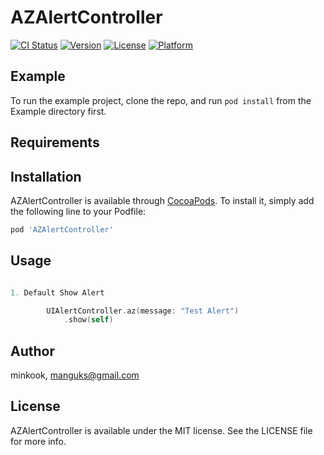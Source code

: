 # AZAlertController

[![CI Status](https://img.shields.io/travis/minkook/AZAlertController.svg?style=flat)](https://travis-ci.org/minkook/AZAlertController)
[![Version](https://img.shields.io/cocoapods/v/AZAlertController.svg?style=flat)](https://cocoapods.org/pods/AZAlertController)
[![License](https://img.shields.io/cocoapods/l/AZAlertController.svg?style=flat)](https://cocoapods.org/pods/AZAlertController)
[![Platform](https://img.shields.io/cocoapods/p/AZAlertController.svg?style=flat)](https://cocoapods.org/pods/AZAlertController)

## Example

To run the example project, clone the repo, and run `pod install` from the Example directory first.

## Requirements

## Installation

AZAlertController is available through [CocoaPods](https://cocoapods.org). To install
it, simply add the following line to your Podfile:

```ruby
pod 'AZAlertController'
```

## Usage

```swift

1. Default Show Alert 

        UIAlertController.az(message: "Test Alert")
            .show(self)

```

## Author

minkook, manguks@gmail.com

## License

AZAlertController is available under the MIT license. See the LICENSE file for more info.
